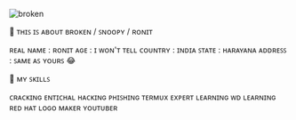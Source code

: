 ![broken](https://user-images.githubusercontent.com/80872812/133027022-62c7c817-bdf4-48c7-8f31-63425cf67f76.jpeg)
   
   
   📌 ᴛʜɪꜱ ɪꜱ ᴀʙᴏᴜᴛ ʙʀᴏᴋᴇɴ / ꜱɴᴏᴏᴘʏ / ʀᴏɴɪᴛ 

ʀᴇᴀʟ ɴᴀᴍᴇ : ʀᴏɴɪᴛ
ᴀɢᴇ : ɪ ᴡᴏɴ'ᴛ ᴛᴇʟʟ
ᴄᴏᴜɴᴛʀʏ : ɪɴᴅɪᴀ
ꜱᴛᴀᴛᴇ : ʜᴀʀᴀʏᴀɴᴀ
ᴀᴅᴅʀᴇꜱꜱ : ꜱᴀᴍᴇ ᴀꜱ ʏᴏᴜʀꜱ 😂

📌 ᴍʏ ꜱᴋɪʟʟꜱ 

ᴄʀᴀᴄᴋɪɴɢ
ᴇɴᴛɪᴄʜᴀʟ ʜᴀᴄᴋɪɴɢ
ᴘʜɪꜱʜɪɴɢ
ᴛᴇʀᴍᴜx ᴇxᴘᴇʀᴛ
ʟᴇᴀʀɴɪɴɢ ᴡᴅ
ʟᴇᴀʀɴɪɴɢ ʀᴇᴅ ʜᴀᴛ
ʟᴏɢᴏ ᴍᴀᴋᴇʀ 
ʏᴏᴜᴛᴜʙᴇʀ
